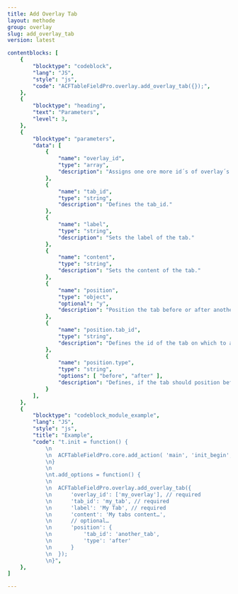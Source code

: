 ```yaml
---
title: Add Overlay Tab
layout: methode
group: overlay
slug: add_overlay_tab
version: latest

contentblocks: [
	{
		"blocktype": "codeblock",
		"lang": "JS",
		"style": "js",
		"code": "ACFTableFieldPro.overlay.add_overlay_tab({});",
	},
	{
		"blocktype": "heading",
		"text": "Parameters",
		"level": 3,
	},
	{
		"blocktype": "parameters",
		"data": [
			{
				"name": "overlay_id",
				"type": "array",
				"description": "Assigns one ore more id´s of overlay´s."
			},
			{
				"name": "tab_id",
				"type": "string",
				"description": "Defines the tab_id."
			},
			{
				"name": "label",
				"type": "string",
				"description": "Sets the label of the tab."
			},
			{
				"name": "content",
				"type": "string",
				"description": "Sets the content of the tab."
			},
			{
				"name": "position",
				"type": "object",
				"optional": "y",
				"description": "Position the tab before or after another tab."
			},
			{
				"name": "position.tab_id",
				"type": "string",
				"description": "Defines the id of the tab on which to align."
			},
			{
				"name": "position.type",
				"type": "string",
				"options": [ "before", "after" ],
				"description": "Defines, if the tab should position before or after the other tab."
			}
		],
	},
	{
		"blocktype": "codeblock_module_example",
		"lang": "JS",
		"style": "js",
		"title": "Example",
		"code": "t.init = function() {
			\n
			\n	ACFTableFieldPro.core.add_action( 'main', 'init_begin', t.add_options );
			\n}
			\n
			\nt.add_options = function() {
			\n
			\n	ACFTableFieldPro.overlay.add_overlay_tab({
			\n		'overlay_id': ['my_overlay'], // required
			\n		'tab_id': 'my_tab', // required
			\n		'label': 'My Tab', // required
			\n		'content': 'My tabs content…',
			\n		// optional…
			\n		'position': {
			\n			'tab_id': 'another_tab',
			\n			'type': 'after'
			\n		}
			\n	});
			\n}",
	},
]

---
```

